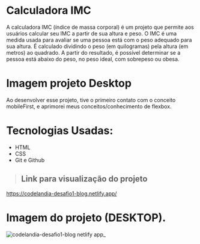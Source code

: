 # Calculadora IMC
A calculadora IMC (índice de massa corporal) é um projeto que permite aos usuários calcular seu IMC a partir de sua altura e peso. O IMC é uma medida usada para avaliar se uma pessoa está com o peso adequado para sua altura. É calculado dividindo o peso (em quilogramas) pela altura (em metros) ao quadrado. A partir do resultado, é possível determinar se a pessoa está abaixo do peso, no peso ideal, com sobrepeso ou obesa.

# Imagem projeto Desktop
Ao desenvolver esse projeto, tive o primeiro contato com o conceito mobileFirst, e aprimorei meus conceitos/conhecimento de flexbox.

# Tecnologias Usadas:
- HTML
- CSS 
- Git e Github

>## Link para visualização do projeto
https://codelandia-desafio1-blog.netlify.app/


# Imagem do projeto (DESKTOP).

![codelandia-desafio1-blog netlify app_](https://user-images.githubusercontent.com/102332042/190523761-1eefe30f-6e46-4a7c-a2cc-c8fb33d1c4fa.png)



